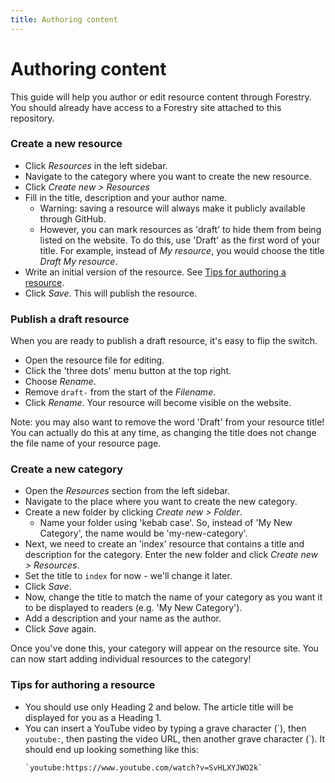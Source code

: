 ```yaml
---
title: Authoring content
---
```


# Authoring content

This guide will help you author or edit resource content through Forestry. You should already have access to a Forestry site attached to this repository.

### Create a new resource

- Click _Resources_ in the left sidebar.
- Navigate to the category where you want to create the new resource.
- Click _Create new > Resources_
- Fill in the title, description and your author name.
  - Warning: saving a resource will always make it publicly available through GitHub.
  - However, you can mark resources as 'draft' to hide them from being listed on the website. To do this, use 'Draft' as the first word of your title. For example, instead of _My resource_, you would choose the title _Draft My resource_.
- Write an initial version of the resource. See [Tips for authoring a resource](#tips-for-authoring-a-resource).
- Click _Save_. This will publish the resource.

### Publish a draft resource

When you are ready to publish a draft resource, it's easy to flip the switch.

- Open the resource file for editing.
- Click the 'three dots' menu button at the top right.
- Choose _Rename_.
- Remove `draft-` from the start of the _Filename_.
- Click _Rename_. Your resource will become visible on the website.

Note: you may also want to remove the word 'Draft' from your resource title! You can actually do this at any time, as changing the title does not change the file name of your resource page.

### Create a new category

- Open the _Resources_ section from the left sidebar.
- Navigate to the place where you want to create the new category.
- Create a new folder by clicking _Create new > Folder_.
  - Name your folder using 'kebab case'. So, instead of 'My New Category', the name would be 'my-new-category'.
- Next, we need to create an 'index' resource that contains a title and description for the category. Enter the new folder and click _Create new > Resources_.
- Set the title to `index` for now - we'll change it later.
- Click _Save_.
- Now, change the title to match the name of your category as you want it to be displayed to readers (e.g. 'My New Category').
- Add a description and your name as the author.
- Click _Save_ again.

Once you've done this, your category will appear on the resource site. You can now start adding individual resources to the category!

### Tips for authoring a resource

- You should use only Heading 2 and below. The article title will be displayed for you as a Heading 1.
- You can insert a YouTube video by typing a grave character (\`), then `youtube:`, then pasting the video URL, then another grave character (\`). It should end up looking something like this:
  ```
  `youtube:https://www.youtube.com/watch?v=SvHLXYJWO2k`
  ```
